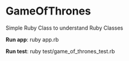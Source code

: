 # GameOfThrones
Simple Ruby Class to understand Ruby Classes

**Run app**: ruby app.rb

**Run test**: ruby test/game_of_thrones_test.rb
